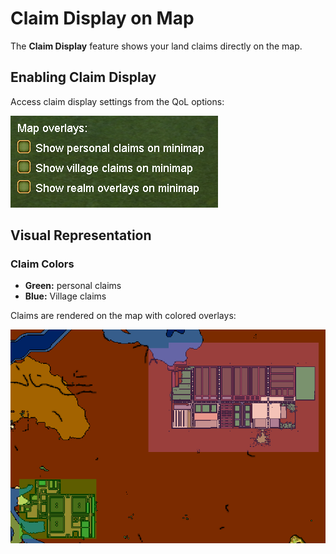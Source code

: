 # Claim Display on Map

The **Claim Display** feature shows your land claims directly on the map.

## Enabling Claim Display

Access claim display settings from the QoL options:

![Claim Display Toggle](../images/features/claim_display_toggle.PNG)

## Visual Representation

### Claim Colors

- **Green:** personal claims
- **Blue:** Village claims

Claims are rendered on the map with colored overlays:

![Claims on Map](../images/features/claims_on_map.PNG)
